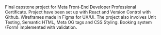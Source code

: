 Final capstone project for Meta Front-End Developer Professional Certificate. Project have been set up with React and Version Control with Github. Wireframes made in Figma for UX/UI. The project also involves Unit Testing, Semantic HTML, Meta OG tags and CSS Styling. Booking system (Form) implemented with validation.
